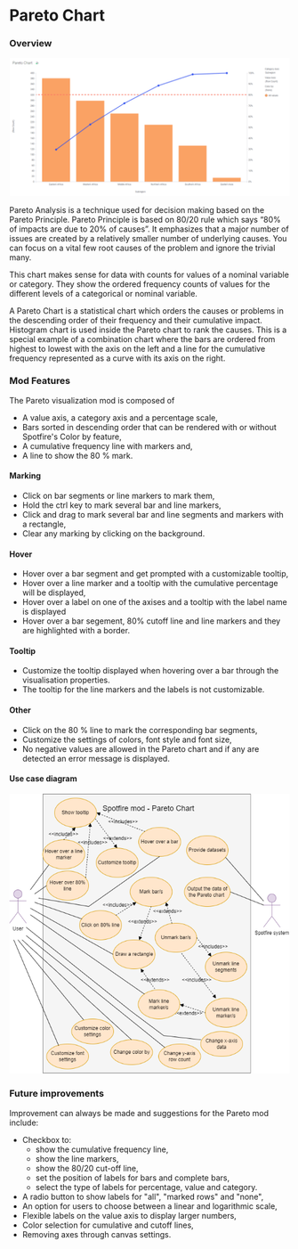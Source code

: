 # Pareto Chart
### Overview

![image](/documentation/paretoChart.png)

Pareto Analysis is a technique used for decision making based on the Pareto Principle. Pareto Principle is based on 80/20 rule which says “80% of impacts are due to 20% of causes”. It emphasizes that a major number of issues are created by a relatively smaller number of underlying causes. You can focus on a vital few root causes of the problem and ignore the trivial many.

This chart makes sense for data with counts for values of a nominal variable or category. They show the ordered frequency counts of values for the different levels of a categorical or nominal variable.

A Pareto Chart is a statistical chart which orders the causes or problems in the descending order of their frequency and their cumulative impact. Histogram chart is used inside the Pareto chart to rank the causes.
This is a special example of a combination chart where the bars are ordered from highest to lowest with the axis on the left and a line for the cumulative frequency represented as a curve with its axis on the right.

### Mod Features

The Pareto visualization mod is composed of

-   A value axis, a category axis and a percentage scale,
-   Bars sorted in descending order that can be rendered with or without Spotfire's Color by feature,
-   A cumulative frequency line with markers and,
-   A line to show the 80 % mark.

#### Marking

-   Click on bar segments or line markers to mark them,
-   Hold the ctrl key to mark several bar and line markers,
-   Click and drag to mark several bar and line segments and markers with a rectangle,
-   Clear any marking by clicking on the background.

#### Hover

-   Hover over a bar segment and get prompted with a customizable tooltip,
-   Hover over a line marker and a tooltip with the cumulative percentage will be displayed,
-   Hover over a label on one of the axises and a tooltip with the label name is displayed
-   Hover over a bar segement, 80% cutoff line and line markers and they are highlighted with a border.

#### Tooltip

-   Customize the tooltip displayed when hovering over a bar through the visualisation properties.
-   The tooltip for the line markers and the labels is not customizable.

#### Other

-   Click on the 80 % line to mark the corresponding bar segments,
-   Customize the settings of colors, font style and font size,
-   No negative values are allowed in the Pareto chart and if any are detected an error message is displayed.

#### Use case diagram

![image](/documentation/diagrams/use-case-diagram.png)

### Future improvements

Improvement can always be made and suggestions for the Pareto mod include:

-   Checkbox to:
    -   show the cumulative frequency line,
    -   show the line markers,
    -   show the 80/20 cut-off line,
    -   set the position of labels for bars and complete bars,
    -   select the type of labels for percentage, value and category.
-   A radio button to show labels for "all", "marked rows" and "none",
-   An option for users to choose between a linear and logarithmic scale,
-   Flexible labels on the value axis to display larger numbers,
-   Color selection for cumulative and cutoff lines,
-   Removing axes through canvas settings.
